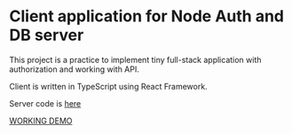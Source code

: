 # Client application for Node Auth and DB server

This project is a practice to implement tiny full-stack application with authorization and working with API.

Client is written in TypeScript using React Framework.

Server code is [here](https://github.com/sergii-nosachenko/node_auth-app/tree/production)

[WORKING DEMO](https://sergii-nosachenko.github.io/react_accounting-app-with-db-and-auth)


